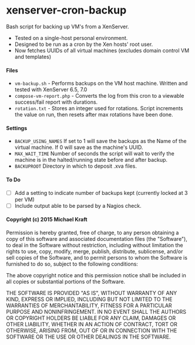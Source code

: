 # xenserver-cron-backup
Bash script for backing up VM's from a XenServer.

* Tested on a single-host personal environment.
* Designed to be run as a cron by the Xen hosts' root user.
* Now fetches UUIDs of all virtual machines (excludes domain control VM and templates)

#### Files
* `vm-backup.sh` - Performs backups on the VM host machine. Written and tested with XenServer 6.5, 7.0
* `compose-vm-report.php` - Converts the log from this cron to a viewable success/fail report with durations.
* `rotation.txt` - Stores an integer used for rotations. Script increments the value on run, then resets after max rotations have been done.

#### Settings

* `BACKUP_USING_NAMES` If set to 1 will save the backups as the Name of the virtual machine. If 0 will save as the machine's UUID.
* `MAX_WAIT_TIME` Number of seconds the script will wait to verify the machine is in the halted/running state before and after backup.
* `BACKUPROOT` Directory in which to deposit .xva files.

#### To Do

- [ ] Add a setting to indicate number of backups kept (currently locked at 3 per VM)
- [ ] Include output able to be parsed by a Nagios check.

#### Copyright (c) 2015 Michael Kraft

Permission is hereby granted, free of charge, to any person obtaining a copy of this software and associated documentation files (the "Software"), to deal in the Software without restriction, including without limitation the rights to use, copy, modify, merge, publish, distribute, sublicense, and/or sell copies of the Software, and to permit persons to whom the Software is furnished to do so, subject to the following conditions:

The above copyright notice and this permission notice shall be included in all copies or substantial portions of the Software.

THE SOFTWARE IS PROVIDED "AS IS", WITHOUT WARRANTY OF ANY KIND, EXPRESS OR IMPLIED, INCLUDING BUT NOT LIMITED TO THE WARRANTIES OF MERCHANTABILITY, FITNESS FOR A PARTICULAR PURPOSE AND NONINFRINGEMENT. IN NO EVENT SHALL THE AUTHORS OR COPYRIGHT HOLDERS BE LIABLE FOR ANY CLAIM, DAMAGES OR OTHER LIABILITY, WHETHER IN AN ACTION OF CONTRACT, TORT OR OTHERWISE, ARISING FROM, OUT OF OR IN CONNECTION WITH THE SOFTWARE OR THE USE OR OTHER DEALINGS IN THE SOFTWARE.
